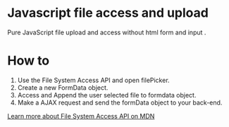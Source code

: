 # Javascript file access and upload
Pure JavaScript file upload and access without html form and input .

# How to
1. Use the File System Access API and open filePicker.  
2. Create a new FormData object.
3. Access and Append the user selected file to formdata object.  
4. Make a AJAX request and send the formData object to your back-end.  
 
 <a href="https://developer.mozilla.org/en-US/docs/Web/API/File_System_Access_API" target="_blank"> Learn more about File System Access API on MDN </a>
